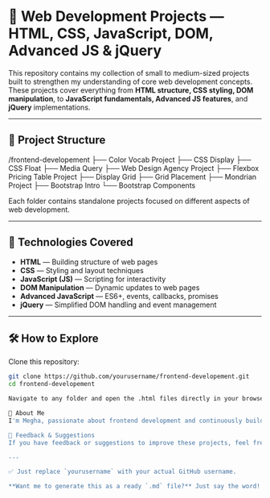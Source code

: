 # 🌟 Web Development Projects — HTML, CSS, JavaScript, DOM, Advanced JS & jQuery

This repository contains my collection of small to medium-sized projects built to strengthen my understanding of core web development concepts. These projects cover everything from **HTML structure, CSS styling, DOM manipulation**, to **JavaScript fundamentals, Advanced JS features**, and **jQuery** implementations.

---

## 📂 Project Structure

/frontend-developement
├── Color Vocab Project
├── CSS Display
├── CSS Float
├── Media Query
├── Web Design Agency Project
├── Flexbox Pricing Table Project
├── Display Grid
├── Grid Placement
├── Mondrian Project
├── Bootstrap Intro
└── Bootstrap Components

Each folder contains standalone projects focused on different aspects of web development.

---

## 🚀 Technologies Covered

- **HTML** — Building structure of web pages  
- **CSS** — Styling and layout techniques  
- **JavaScript (JS)** — Scripting for interactivity  
- **DOM Manipulation** — Dynamic updates to web pages  
- **Advanced JavaScript** — ES6+, events, callbacks, promises  
- **jQuery** — Simplified DOM handling and event management  

---

## 🛠 How to Explore

Clone this repository:

```bash
git clone https://github.com/yourusername/frontend-developement.git
cd frontend-developement

Navigate to any folder and open the .html files directly in your browser to see the project in action.

📌 About Me
I'm Megha, passionate about frontend development and continuously building projects using HTML, CSS, JavaScript, DOM, Advanced JS, and jQuery to enhance my skills and project portfolio.

🤝 Feedback & Suggestions
If you have feedback or suggestions to improve these projects, feel free to connect or raise an issue!

---

✅ Just replace `yourusername` with your actual GitHub username.

**Want me to generate this as a ready `.md` file?** Just say the word!
